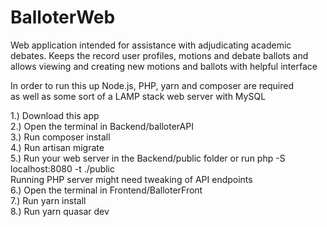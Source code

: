 # BalloterWeb
Web application intended for assistance with adjudicating academic debates. Keeps the record user profiles, motions and debate ballots and allows viewing and creating new motions and ballots with helpful interface

In order to run this up Node.js, PHP, yarn and composer are required<br>
as well as some sort of a LAMP stack web server with MySQL<br>

1.) Download this app<br>
2.) Open the terminal in Backend/balloterAPI<br>
3.) Run composer install<br>
4.) Run artisan migrate<br>
5.) Run your web server in the Backend/public folder or run php -S localhost:8080 -t ./public<br>
Running PHP server might need tweaking of API endpoints<br>
6.) Open the terminal in Frontend/BalloterFront<br>
7.) Run yarn install<br>
8.) Run yarn quasar dev<br>
